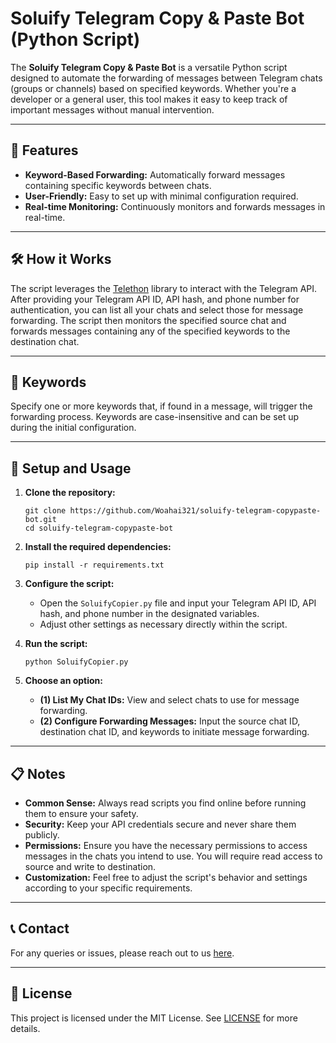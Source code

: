 # Soluify Telegram Copy & Paste Bot (Python Script)

The **Soluify Telegram Copy & Paste Bot** is a versatile Python script designed to automate the forwarding of messages between Telegram chats (groups or channels) based on specified keywords. Whether you're a developer or a general user, this tool makes it easy to keep track of important messages without manual intervention.

---

## 🌟 Features

- **Keyword-Based Forwarding:** Automatically forward messages containing specific keywords between chats.
- **User-Friendly:** Easy to set up with minimal configuration required.
- **Real-time Monitoring:** Continuously monitors and forwards messages in real-time.

---

## 🛠️ How it Works

The script leverages the [Telethon](https://github.com/LonamiWebs/Telethon) library to interact with the Telegram API. After providing your Telegram API ID, API hash, and phone number for authentication, you can list all your chats and select those for message forwarding. The script then monitors the specified source chat and forwards messages containing any of the specified keywords to the destination chat.

---

## 🔑 Keywords

Specify one or more keywords that, if found in a message, will trigger the forwarding process. Keywords are case-insensitive and can be set up during the initial configuration.

---

## 🚀 Setup and Usage

1. **Clone the repository:**

    ```
    git clone https://github.com/Woahai321/soluify-telegram-copypaste-bot.git
    cd soluify-telegram-copypaste-bot
    ```

2. **Install the required dependencies:**

    ```
    pip install -r requirements.txt
    ```

3. **Configure the script:**

    - Open the `SoluifyCopier.py` file and input your Telegram API ID, API hash, and phone number in the designated variables.
    - Adjust other settings as necessary directly within the script.

4. **Run the script:**

    ```
    python SoluifyCopier.py
    ```

5. **Choose an option:**
    - **(1) List My Chat IDs:** View and select chats to use for message forwarding.
    - **(2) Configure Forwarding Messages:** Input the source chat ID, destination chat ID, and keywords to initiate message forwarding.

---

## 📋 Notes

- **Common Sense:** Always read scripts you find online before running them to ensure your safety.
- **Security:** Keep your API credentials secure and never share them publicly.
- **Permissions:** Ensure you have the necessary permissions to access messages in the chats you intend to use. You will require read access to source and write to destination.
- **Customization:** Feel free to adjust the script's behavior and settings according to your specific requirements.

---

## 📞 Contact

For any queries or issues, please reach out to us [here](https://soluify.com/contact/).

---

## 📄 License

This project is licensed under the MIT License. See [LICENSE](https://rem.mit-license.org) for more details.
